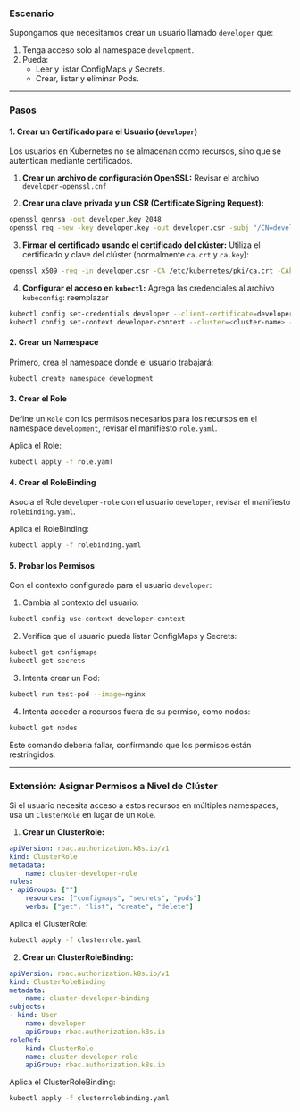 ### **Escenario**
Supongamos que necesitamos crear un usuario llamado `developer` que:
1. Tenga acceso solo al namespace `development`.
2. Pueda:
   - Leer y listar ConfigMaps y Secrets.
   - Crear, listar y eliminar Pods.

---

### **Pasos**

#### **1. Crear un Certificado para el Usuario (`developer`)**
Los usuarios en Kubernetes no se almacenan como recursos, sino que se autentican mediante certificados.

1. **Crear un archivo de configuración OpenSSL:**
Revisar el archivo `developer-openssl.cnf`

2. **Crear una clave privada y un CSR (Certificate Signing Request):**
```bash
openssl genrsa -out developer.key 2048
openssl req -new -key developer.key -out developer.csr -subj "/CN=developer" -config developer-openssl.cnf
```

3. **Firmar el certificado usando el certificado del clúster:**
Utiliza el certificado y clave del clúster (normalmente `ca.crt` y `ca.key`):
```bash
openssl x509 -req -in developer.csr -CA /etc/kubernetes/pki/ca.crt -CAkey /etc/kubernetes/pki/ca.key -CAcreateserial -out developer.crt -days 365 -extensions v3_req -extfile developer-openssl.cnf
```

4. **Configurar el acceso en `kubectl`:**
Agrega las credenciales al archivo `kubeconfig`: reemplazar <cluster-name>
```bash
kubectl config set-credentials developer --client-certificate=developer.crt --client-key=developer.key
kubectl config set-context developer-context --cluster=<cluster-name> --namespace=development --user=developer
```

#### **2. Crear un Namespace**
Primero, crea el namespace donde el usuario trabajará:
```bash
kubectl create namespace development
```

#### **3. Crear el Role**
Define un `Role` con los permisos necesarios para los recursos en el namespace `development`, revisar el manifiesto `role.yaml`.

Aplica el Role:
```bash
kubectl apply -f role.yaml
```

#### **4. Crear el RoleBinding**
Asocia el Role `developer-role` con el usuario `developer`, revisar el manifiesto `rolebinding.yaml`.

Aplica el RoleBinding:
```bash
kubectl apply -f rolebinding.yaml
```

#### **5. Probar los Permisos**
Con el contexto configurado para el usuario `developer`:
1. Cambia al contexto del usuario:
```bash
kubectl config use-context developer-context
```
2. Verifica que el usuario pueda listar ConfigMaps y Secrets:
```bash
kubectl get configmaps
kubectl get secrets
```
3. Intenta crear un Pod:
```bash
kubectl run test-pod --image=nginx
```
4. Intenta acceder a recursos fuera de su permiso, como nodos:
```bash
kubectl get nodes
```
Este comando debería fallar, confirmando que los permisos están restringidos.

---

### **Extensión: Asignar Permisos a Nivel de Clúster**
Si el usuario necesita acceso a estos recursos en múltiples namespaces, usa un `ClusterRole` en lugar de un `Role`.

1. **Crear un ClusterRole:**
```yaml
apiVersion: rbac.authorization.k8s.io/v1
kind: ClusterRole
metadata:
    name: cluster-developer-role
rules:
- apiGroups: [""]
    resources: ["configmaps", "secrets", "pods"]
    verbs: ["get", "list", "create", "delete"]
```
Aplica el ClusterRole:
```bash
kubectl apply -f clusterrole.yaml
```

2. **Crear un ClusterRoleBinding:**
```yaml
apiVersion: rbac.authorization.k8s.io/v1
kind: ClusterRoleBinding
metadata:
    name: cluster-developer-binding
subjects:
- kind: User
    name: developer
    apiGroup: rbac.authorization.k8s.io
roleRef:
    kind: ClusterRole
    name: cluster-developer-role
    apiGroup: rbac.authorization.k8s.io
```
Aplica el ClusterRoleBinding:
```bash
kubectl apply -f clusterrolebinding.yaml
```